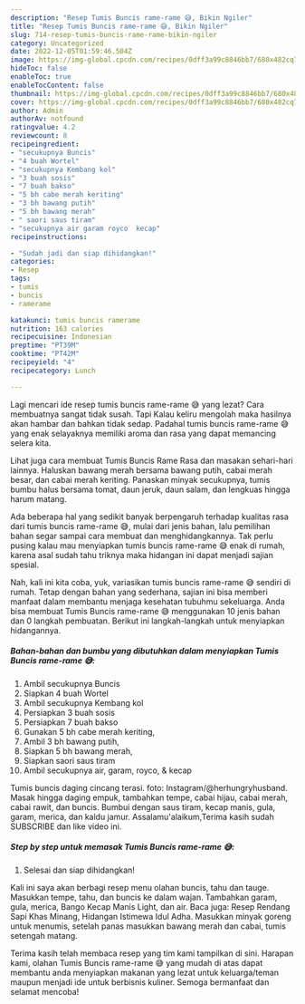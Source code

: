 ```yaml
---
description: "Resep Tumis Buncis rame-rame 😅, Bikin Ngiler"
title: "Resep Tumis Buncis rame-rame 😅, Bikin Ngiler"
slug: 714-resep-tumis-buncis-rame-rame-bikin-ngiler
category: Uncategorized
date: 2022-12-05T01:59:46.504Z
image: https://img-global.cpcdn.com/recipes/0dff3a99c8846bb7/680x482cq70/tumis-buncis-rame-rame-foto-resep-utama.jpg
hideToc: false
enableToc: true
enableTocContent: false
thumbnail: https://img-global.cpcdn.com/recipes/0dff3a99c8846bb7/680x482cq70/tumis-buncis-rame-rame-foto-resep-utama.jpg
cover: https://img-global.cpcdn.com/recipes/0dff3a99c8846bb7/680x482cq70/tumis-buncis-rame-rame-foto-resep-utama.jpg
author: Admin
authorAv: notfound
ratingvalue: 4.2
reviewcount: 8
recipeingredient:
- "secukupnya Buncis"
- "4 buah Wortel"
- "secukupnya Kembang kol"
- "3 buah sosis"
- "7 buah bakso"
- "5 bh cabe merah keriting"
- "3 bh bawang putih"
- "5 bh bawang merah"
- " saori saus tiram"
- "secukupnya air garam royco  kecap"
recipeinstructions:

- "Sudah jadi dan siap dihidangkan!"
categories:
- Resep
tags:
- tumis
- buncis
- ramerame

katakunci: tumis buncis ramerame 
nutrition: 163 calories
recipecuisine: Indonesian
preptime: "PT39M"
cooktime: "PT42M"
recipeyield: "4"
recipecategory: Lunch

---
```



Lagi mencari ide resep tumis buncis rame-rame 😅 yang lezat? Cara membuatnya sangat tidak susah. Tapi Kalau keliru mengolah maka hasilnya akan hambar dan bahkan tidak sedap. Padahal tumis buncis rame-rame 😅 yang enak selayaknya memiliki aroma dan rasa yang dapat memancing selera kita.


Lihat juga cara membuat Tumis Buncis Rame Rasa dan masakan sehari-hari lainnya. Haluskan bawang merah bersama bawang putih, cabai merah besar, dan cabai merah keriting. Panaskan minyak secukupnya, tumis bumbu halus bersama tomat, daun jeruk, daun salam, dan lengkuas hingga harum matang.

Ada beberapa hal yang sedikit banyak berpengaruh terhadap kualitas rasa dari tumis buncis rame-rame 😅, mulai dari jenis bahan, lalu pemilihan bahan segar sampai cara membuat dan menghidangkannya. Tak perlu pusing kalau mau menyiapkan tumis buncis rame-rame 😅 enak di rumah, karena asal sudah tahu triknya maka hidangan ini dapat menjadi sajian spesial.


Nah, kali ini kita coba, yuk, variasikan tumis buncis rame-rame 😅 sendiri di rumah. Tetap dengan bahan yang sederhana, sajian ini bisa memberi manfaat dalam membantu menjaga kesehatan tubuhmu sekeluarga. Anda bisa membuat Tumis Buncis rame-rame 😅 menggunakan 10 jenis bahan dan 0 langkah pembuatan. Berikut ini langkah-langkah untuk menyiapkan hidangannya.

<!--inarticleads1-->

##### Bahan-bahan dan bumbu yang dibutuhkan dalam menyiapkan Tumis Buncis rame-rame 😅:

1. Ambil secukupnya Buncis
1. Siapkan 4 buah Wortel
1. Ambil secukupnya Kembang kol
1. Persiapkan 3 buah sosis
1. Persiapkan 7 buah bakso
1. Gunakan 5 bh cabe merah keriting,
1. Ambil 3 bh bawang putih,
1. Siapkan 5 bh bawang merah,
1. Siapkan  saori saus tiram
1. Ambil secukupnya air, garam, royco, &amp; kecap


Tumis buncis daging cincang terasi. foto: Instagram/@herhungryhusband. Masak hingga daging empuk, tambahkan tempe, cabai hijau, cabai merah, cabai rawit, dan buncis. Bumbui dengan saus tiram, kecap manis, gula, garam, merica, dan kaldu jamur. Assalamu&#39;alaikum,Terima kasih sudah SUBSCRIBE dan like video ini. 

<!--inarticleads2-->

##### Step by step untuk memasak Tumis Buncis rame-rame 😅:


1. Selesai dan siap dihidangkan!

Kali ini saya akan berbagi resep menu olahan buncis, tahu dan tauge. Masukkan tempe, tahu, dan buncis ke dalam wajan. Tambahkan garam, gula, merica, Bango Kecap Manis Light, dan air. Baca juga: Resep Rendang Sapi Khas Minang, Hidangan Istimewa Idul Adha. Masukkan minyak goreng untuk menumis, setelah panas masukkan bawang merah dan cabai, tumis setengah matang. 

Terima kasih telah membaca resep yang tim kami tampilkan di sini. Harapan kami, olahan Tumis Buncis rame-rame 😅 yang mudah di atas dapat membantu anda menyiapkan makanan yang lezat untuk keluarga/teman maupun menjadi ide untuk berbisnis kuliner. Semoga bermanfaat dan selamat mencoba!
